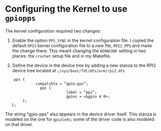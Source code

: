 # Configuring the Kernel to use `gpiopps`

The kernel configuration required two changes:

1. Enable the option `PPS_SYNC` in the kernel configuration file. I copied the default `RPI2` kernel configuration file to a new file, `RPI2_PPS` and made the change there. This meant changing the `KERNCONF` setting in two places:  the `crochet` setup file and in my Makefile.

2. Define the device in the device tree by adding a new stanza to the RPI2 device tree located at `…/sys/boot/fdt/dts/arm/rpi2.dts`

```
	pps {
			  compatible = “gpio-pps”;
				pps {
							label = “pps”;
							gpios = <&gpio 4 0>;
        };
   };
```

The string “gpio-pps” also appears in the device driver itself. This stanza is modeled on the one for `gpioleds`; some of the driver code is also modeled on that driver.
